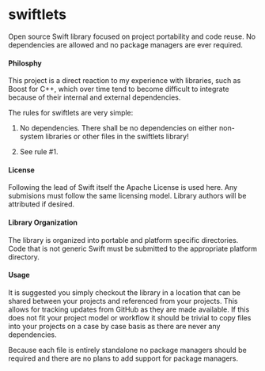 # swiftlets

Open source Swift library focused on project portability and code reuse. No dependencies are allowed and no package managers are ever required.

#### Philosphy

This project is a direct reaction to my experience with libraries, such as Boost for C++, which over time tend to become difficult to integrate because of their internal and external dependencies. 

The rules for swiftlets are very simple:

1) No dependencies. There shall be no dependencies on either non-system libraries or other files in the swiftlets library!

2) See rule #1.

#### License

Following the lead of Swift itself the Apache License is used here. Any submisions must follow the same licensing model. Library authors will be attributed if desired. 

#### Library Organization

The library is organized into portable and platform specific directories. Code that is not generic Swift must be submitted to the appropriate platform directory.

#### Usage

It is suggested you simply checkout the library in a location that can be shared between your projects and referenced from your projects. This allows for tracking updates from GitHub as they are made available. If this does not fit your project model or workflow it should be trivial to copy files into your projects on a case by case basis as there are never any dependencies.  

Because each file is entirely standalone no package managers should be required and there are no plans to add support for package managers. 


